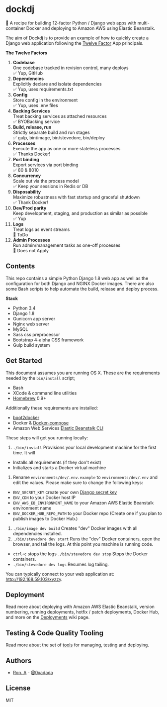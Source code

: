# dockdj

:ship: A recipe for building 12-factor Python / Django web apps with
multi-container Docker and deploying to Amazon AWS using Elastic Beanstalk.

The aim of Dockdj is to provide an example of how to quickly create a
Django web application following the [Twelve Factor](https://12factor.net/)
App principals.

**The Twelve Factors**

1. **Codebase**<br>
  One codebase tracked in revision control, many deploys<br>
  :white_check_mark: Yup, GitHub
1. **Dependencies**<br>
  Explicitly declare and isolate dependencies<br>
  :white_check_mark: Yup, uses requirements.txt
1. **Config**<br>
  Store config in the environment<br>
  :white_check_mark: Yup, uses .env files
1. **Backing Services**<br>
  Treat backing services as attached resources<br>
  :white_check_mark: BYOBacking service
1. **Build, release, run**<br>
  Strictly separate build and run stages<br>
  :white_check_mark: gulp, bin/image, bin/stevedore, bin/deploy
1. **Processes**<br>
  Execute the app as one or more stateless processes<br>
  :white_check_mark: Thanks Docker!
1. **Port binding**<br>
  Export services via port binding<br>
  :white_check_mark: 80 & 8010
1. **Concurrency**<br>
  Scale out via the process model<br>
  :white_check_mark: Keep your sessions in Redis or DB
1. **Disposability**<br>
  Maximize robustness with fast startup and graceful shutdown<br>
  :white_check_mark: Thank Docker!
1. **Dev/Prod parity**<br>
  Keep development, staging, and production as similar as possible<br>
  :white_check_mark: Yup
1. **Logs**<br>
  Treat logs as event streams<br>
  :construction: ToDo
1. **Admin Processes**<br>
  Run admin/management tasks as one-off processes<br>
  :no_entry_sign: Does not Apply



## Contents

This repo contains a simple Python Django 1.8 web app as well as the
configuration for both Django and NGINX Docker images. There are
also some Bash scripts to help automate the build, release and
deploy process.

**Stack**
* Python 3.4
* Django 1.8
* Gunicorn app server
* Nginx web server
* MySQL
* Sass css preprocessor
* Bootstrap 4-alpha CSS framework
* Gulp build system


## Get Started

This document assumes you are running OS X. These are the requirements
needed by the `bin/install` script;

* Bash
* XCode & command line utilities
* [Homebrew](http://brew.sh) 0.9+

Additionally these requirements are installed:

* [boot2docker](https://github.com/boot2docker/boot2docker-cli)
* Docker & [Docker-compose](https://docs.docker.com/compose/)
* Amazon Web Services
  [Elastic Beanstalk CLI](https://docs.aws.amazon.com/elasticbeanstalk/latest/dg/eb-cli3.html)

These steps will get you running locally:

1. `./bin/install` Provisions your local development machine for
the first time. It will
  * Installs all requirements (if they don't exist)
  * Initializes and starts a Docker virtual machine
1. Rename `environments/dev/.env.example` to `environments/dev/.env` and
   edit the values. Please make sure to change the following keys:
  * `ENV_SECRET_KEY` create your own
  [Django secret key](https://docs.djangoproject.com/en/dev/ref/settings/#secret-key)
  * `ENV_CDN` to your Docker host IP
  * `ENV_AWS_EB_ENVIRONMENT_NAME` to your Amazon AWS Elastic Beanstalk
    environment name
  * `ENV_DOCKER_HUB_REPO_PATH` to your Docker repo (Create one if you
    plan to publish images to Docker Hub.)
1. `./bin/image dev build` Creates "dev" Docker images with all
dependencies installed.
1. `./bin/stevedore dev start` Runs the "dev" Docker containers, open
the browser, and tail the logs. At this point you machine is running code.
  * `ctrl+c` stops the logs `./bin/stevedore dev stop` Stops the Docker
containers.
  * `./bin/stevedore dev logs` Resumes log tailing.

You can typically connect to your web application at:
http://192.168.59.103/xyzzy.


## Deployment

Read more about deploying with Amazon AWS Elastic Beanstalk, version
numbering, running deployments, hotfix / patch deployments, Docker Hub,
and more on the [Deployments](../../wiki/Deployments) wiki page.


## Testing & Code Quality Tooling

Read more about the set of [tools](../../wiki/Tooling) for managing,
testing and deploying.


## Authors

* [Ron. A](https://github.com/0xadada) -
  [@0xadada](http://twitter.com/0xadada)


## License

MIT
